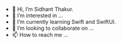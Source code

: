 - 👋 Hi, I’m Sidhant Thakur.
- 👀 I’m interested in ...
- 🌱 I’m currently learning Swift and SwiftUI.
- 💞️ I’m looking to collaborate on ...
- 📫 How to reach me ...

<!---
sidhan-t/sidhan-t is a ✨ special ✨ repository because its `README.md` (this file) appears on your GitHub profile.
You can click the Preview link to take a look at your changes.
--->
